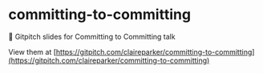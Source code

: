 # committing-to-committing

🤗 Gitpitch slides for Committing to Committing talk

View them at [https://gitpitch.com/claireparker/committing-to-committing](https://gitpitch.com/claireparker/committing-to-committing)
